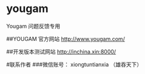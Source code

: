 # yougam
Yougam 问题反馈专用

##YOUGAM 官方网站
http://www.yougam.com/

##开发版本测试网站
http://inchina.xin:8000/

#联系作者
###微信账号：
xiongtuntianxia （雄吞天下）
